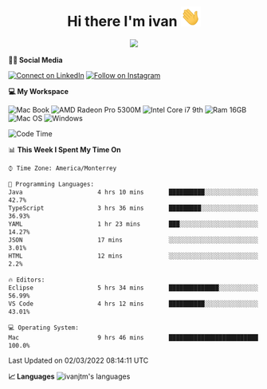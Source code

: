 <h1 align="center">Hi there I'm ivan <img src="https://raw.githubusercontent.com/ABSphreak/ABSphreak/master/gifs/Hi.gif" width="40px" /></h1>
<div align="center">
<img src="http://github-readme-streak-stats.herokuapp.com?user=ivanjtm&hide_border=true&background=00000000&border=FFFFFF00&sideNums=A8A8A8&sideLabels=A8A8A8&currStreakNum=FFC93C&dates=A8A8A8)](https://git.io/streak-stats"/>
</div>

**👦🏻 Social Media**

[![Connect on LinkedIn](https://img.shields.io/badge/LinkedIn-%230077B5.svg?&style=flat-square&logo=linkedin&logoColor=white)](https://www.linkedin.com/in/ivanjtm)
[![Follow on Instagram](https://img.shields.io/badge/Instagram-E4405F?style=flat-square&logo=instagram&logoColor=white)](https://www.instagram.com/ivanjtm)

**💻 My Workspace**

![Mac Book](https://img.shields.io/badge/Apple-MacBook_Pro_2019-999999?style=flat-square&logo=apple&logoColor=white)
![AMD Radeon Pro 5300M](https://img.shields.io/badge/AMD-Radeon_Pro_5300M-ED1C24?style=flat-square&logo=amd&logoColor=white)
![Intel Core i7 9th](https://img.shields.io/badge/Intel-Core_i7_9th-0071C5?style=flat-square&logo=intel&logoColor=white)
![Ram 16GB](https://img.shields.io/badge/RAM-16GB-230071C5?style=flat-square&logoColor=white)
![Mac OS](https://img.shields.io/badge/Mac%20OS-000000?style=flat-square&logo=apple&logoColor=white)
![Windows](https://img.shields.io/badge/Windows-0078D6?style=flat-square&logo=windows&logoColor=white)


<!--START_SECTION:waka-->
![Code Time](http://img.shields.io/badge/Code%20Time-619%20hrs%2022%20mins-blue)

📊 **This Week I Spent My Time On** 

```text
⌚︎ Time Zone: America/Monterrey

💬 Programming Languages: 
Java                     4 hrs 10 mins       ██████████░░░░░░░░░░░░░░░   42.7% 
TypeScript               3 hrs 36 mins       █████████░░░░░░░░░░░░░░░░   36.93% 
YAML                     1 hr 23 mins        ███░░░░░░░░░░░░░░░░░░░░░░   14.27% 
JSON                     17 mins             ░░░░░░░░░░░░░░░░░░░░░░░░░   3.01% 
HTML                     12 mins             ░░░░░░░░░░░░░░░░░░░░░░░░░   2.2%

🔥 Editors: 
Eclipse                  5 hrs 34 mins       ██████████████░░░░░░░░░░░   56.99% 
VS Code                  4 hrs 12 mins       ██████████░░░░░░░░░░░░░░░   43.01%

💻 Operating System: 
Mac                      9 hrs 46 mins       █████████████████████████   100.0%

```


 Last Updated on 02/03/2022 08:14:11 UTC
<!--END_SECTION:waka-->
**📈 Languages**
 ![ivanjtm's languages](https://wakatime.com/share/@ivanjtm/a32f83c6-d0c9-49a4-a5ae-d0440b950377.svg)
